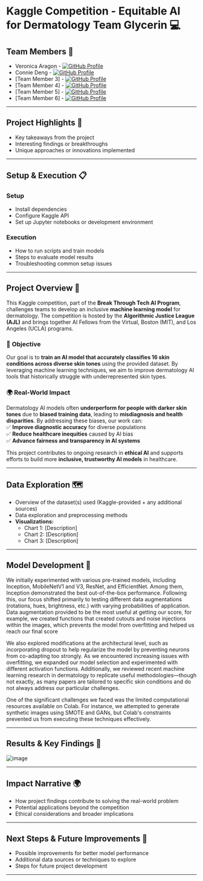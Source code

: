 # Kaggle Competition - Equitable AI for Dermatology Team Glycerin 💻

## Team Members  👥
- Veronica Aragon - [![GitHub Profile](https://img.shields.io/badge/GitHub-Profile-000?style=flat&logo=github)](https://github.com/veronicaragon)  
- Connie Deng - [![GitHub Profile](https://img.shields.io/badge/GitHub-Profile-000?style=flat&logo=github)](https://github.com/conniedeng303)  
- [Team Member 3] - [![GitHub Profile](https://img.shields.io/badge/GitHub-Profile-000?style=flat&logo=github)](INSERT_YOUR_LINK_HERE)  
- [Team Member 4] - [![GitHub Profile](https://img.shields.io/badge/GitHub-Profile-000?style=flat&logo=github)](INSERT_YOUR_LINK_HERE)  
- [Team Member 5] - [![GitHub Profile](https://img.shields.io/badge/GitHub-Profile-000?style=flat&logo=github)](INSERT_YOUR_LINK_HERE)  
- [Team Member 6] - [![GitHub Profile](https://img.shields.io/badge/GitHub-Profile-000?style=flat&logo=github)](INSERT_YOUR_LINK_HERE)  
  
---

## Project Highlights  💫
- Key takeaways from the project  
- Interesting findings or breakthroughs  
- Unique approaches or innovations implemented  

---

## Setup & Execution  📋
### **Setup**  
- Install dependencies  
- Configure Kaggle API  
- Set up Jupyter notebooks or development environment  

### **Execution**  
- How to run scripts and train models  
- Steps to evaluate model results  
- Troubleshooting common setup issues  

---

## Project Overview 👀
This Kaggle competition, part of the **Break Through Tech AI Program**, challenges teams to develop an inclusive **machine learning model** for dermatology. The competition is hosted by the **Algorithmic Justice League (AJL)** and brings together AI Fellows from the Virtual, Boston (MIT), and Los Angeles (UCLA) programs.  

### 🎯 **Objective**  
Our goal is to **train an AI model that accurately classifies 16 skin conditions across diverse skin tones** using the provided dataset. By leveraging machine learning techniques, we aim to improve dermatology AI tools that historically struggle with underrepresented skin types.  

### 🌍 **Real-World Impact**  
Dermatology AI models often **underperform for people with darker skin tones** due to **biased training data**, leading to **misdiagnosis and health disparities**. By addressing these biases, our work can:  
✅ **Improve diagnostic accuracy** for diverse populations  
✅ **Reduce healthcare inequities** caused by AI bias  
✅ **Advance fairness and transparency in AI systems**  

This project contributes to ongoing research in **ethical AI** and supports efforts to build more **inclusive, trustworthy AI models** in healthcare.  

---

## Data Exploration 🗺️
- Overview of the dataset(s) used (Kaggle-provided + any additional sources)  
- Data exploration and preprocessing methods  
- **Visualizations:**  
  - Chart 1: [Description]  
  - Chart 2: [Description]  
  - Chart 3: [Description]  

---

## Model Development  🔧
We initially experimented with various pre-trained models, including Inception, MobileNetV1 and V3, ResNet, and EfficientNet. Among them, Inception demonstrated the best out-of-the-box performance. Following this, our focus shifted primarily to testing different data augmentations (rotations, hues, brightness, etc.) with varying probabilities of application. Data augmentation provided to be the most useful at getting our score, for example, we created functions that created cutouts and noise injections within the images, which prevents the model from overfitting and helped us reach our final score

We also explored modifications at the architectural level, such as incorporating dropout to help regularize the model by preventing neurons from co-adapting too strongly. As we encountered increasing issues with overfitting, we expanded our model selection and experimented with different activation functions. Additionally, we reviewed recent machine learning research in dermatology to replicate useful methodologies—though not exactly, as many papers are tailored to specific skin conditions and do not always address our particular challenges.

One of the significant challenges we faced was the limited computational resources available on Colab. For instance, we attempted to generate synthetic images using SMOTE and GANs, but Colab's constraints prevented us from executing these techniques effectively.


---

## Results & Key Findings 🔑
![image](https://github.com/user-attachments/assets/ca078973-f30f-4dd3-a6a2-f7c83b493137)

---

## Impact Narrative 🌍
- How project findings contribute to solving the real-world problem  
- Potential applications beyond the competition  
- Ethical considerations and broader implications  

---

## Next Steps & Future Improvements 🚀
- Possible improvements for better model performance  
- Additional data sources or techniques to explore  
- Steps for future project development  

---
